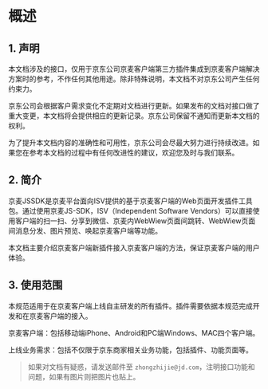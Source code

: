 # 概述

## 1. 声明

本文档涉及的接口，仅用于京东公司京麦客户端第三方插件集成到京麦客户端解决方案时的参考，不作任何其他用途。除非特殊说明，本文档不对京东公司产生任何约束力。

京东公司会根据客户需求变化不定期对文档进行更新。如果发布的文档对接口做了重大变更，本文档将会提供相应的更新记录。京东公司保留不通知而更新本文档的权利。

为了提升本文档内容的准确性和可用性，京东公司会尽最大努力进行持续改进。如果您在参考本文档的过程中有任何改进性的建议，欢迎您及时与我们联系。

## 2. 简介

京麦JSSDK是京麦平台面向ISV提供的基于京麦客户端的Web页面开发插件工具包。通过使用京麦JS-SDK，ISV（Independent Software Vendors）可以直接使用客户端的扫一扫、分享到微信、京麦内WebWiew页面间跳转、WebWiew页面间消息分发、图片预览、唤起京麦客户端等功能。

本文档主要介绍京麦客户端新插件接入京麦客户端的方法，保证京麦客户端的用户体验。

## 3. 使用范围

本规范适用于在京麦客户端上线自主研发的所有插件。插件需要依据本规范完成开发和在京麦客户端的接入。 

京麦客户端：包括移动端iPhone、Android和PC端Windows、MAC四个客户端。

上线业务需求：包括不仅限于京东商家相关业务功能，包括插件、功能页面等。

> 如果对文档有疑惑，请发送邮件至 `zhongzhijie@jd.com`，注明接口功能和问题，如果有图片则把图片也贴上。
